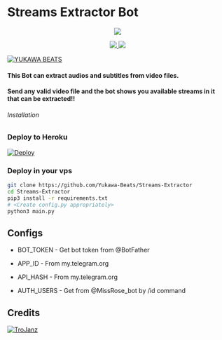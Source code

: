 # Streams Extractor Bot

<p align="center">
  <a href="https://www.python.org">
    <img src="http://ForTheBadge.com/images/badges/made-with-python.svg">

  </a>
</p>
<p align="center">
  <a href="https://github.com/Yukawa-Beats/Streams-Extractor/stargazers">
    <img src="https://img.shields.io/github/stars/Yukawa-Beats/Streams-Extractor?style=social">

  </a>
  
  <a href="https://github.com/Yukawa-Beats/Streams-Extractor/fork">
    <img src="https://img.shields.io/github/forks/Yukawa-Beats/Streams-Extractor?label=Fork&style=social">

  </a>  
</p>

[![YUKAWA BEATS](https://img.shields.io/badge/YUKAWABEATS-Channel-orange?style=for-the-badge&logo=telegram)](https://telegram.dog/ybdemochannel)


#### This Bot can extract audios and subtitles from video files.
#### Send any valid video file and the bot shows you available streams in it that can be extracted!!


###### Installation

### Deploy to Heroku
[![Deploy](https://www.herokucdn.com/deploy/button.svg)](https://heroku.com/deploy?template=https://github.com/Yukawa-Beats/Streams-Extractor)

### Deploy in your vps
```sh
git clone https://github.com/Yukawa-Beats/Streams-Extractor
cd Streams-Extractor
pip3 install -r requirements.txt
# <Create config.py appropriately>
python3 main.py
```

## Configs

* BOT_TOKEN  - Get bot token from @BotFather

* APP_ID        - From my.telegram.org 

* API_HASH      - From my.telegram.org 

* AUTH_USERS    - Get from @MissRose_bot by /id command

## Credits

[![TroJanz](https://img.shields.io/badge/Pyrogram%20-%23F37626.svg?&style=for-the-badge&logo=telegram&logoColor=white)](https://github.com/pyrogram/pyrogram)


